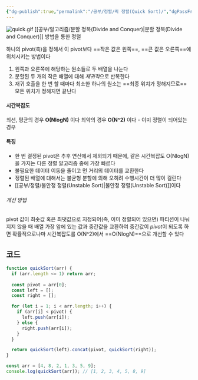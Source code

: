 ```yaml
---
{"dg-publish":true,"permalink":"/공부/정렬/퀵 정렬(Quick Sort)/","dgPassFrontmatter":true}
---
```



![quick.gif](/img/user/%EC%B2%A8%EB%B6%80%ED%8C%8C%EC%9D%BC/quick.gif)
[[공부/알고리즘/분할 정복(Divide and Conquer)\|분할 정복(Divide and Conquer)]] 방법을 통한 정렬

하나의 pivot(축)을 정해서 이 pivot보다 ==작은 값은 왼쪽==, ==큰 값은 오른쪽==에 위치시키는 방법이다

1) 왼쪽과 오른쪽에 해당하는 원소들로 두 배열을 나눈다
2) 분할된 두 개의 작은 배열에 대해 *재귀적*으로 반복한다
3) 재귀 호출을 한 번 할 때마다 최소한 하나의 원소는 ==최종 위치가 정해지므로== 모든 위치가 정해지면 끝난다

#### 시간복잡도
최선, 평균의 경우 **O(NlogN)** 이다
최악의 경우 **O(N^2)** 이다 - 이미 정렬이 되어있는 경우

#### 특징
- 한 번 결정된 pivot은 추후 연산에서 제외되기 때문에, 같은 시간복잡도 O(NlogN)을 가지는 다른 정렬 알고리즘 중에 가장 빠르다
- 불필요한 데이터 이동을 줄이고 먼 거리의 데이터를 교환한다
- 정렬된 배열에 대해서는 불균형 분할에 의해 오히려 수행시간이 더 많이 걸린다
- [[공부/정렬/불안정 정렬(Unstable Sort)\|불안정 정렬(Unstable Sort)]]이다

###### 개선 방법
pivot 값이 최솟값 혹은 최댓값으로 지정되어(즉, 이미 정렬되어 있으면) 파티션이 나눠지지 않을 때
배열 가장 앞에 있는 값과 중간값을 교환하여 중간값이 *pivot*이 되도록 하면 확률적으로나마 시간복잡도를 O(N^2)에서 ==O(NlogN)==으로 개선할 수 있다

## 코드
```javascript
function quickSort(arr) {
  if (arr.length <= 1) return arr;
  
  const pivot = arr[0];
  const left = [];
  const right = [];

  for (let i = 1; i < arr.length; i++) {
    if (arr[i] < pivot) {
      left.push(arr[i]);
    } else {
      right.push(arr[i]);
    }
  }

  return quickSort(left).concat(pivot, quickSort(right));
}

const arr = [4, 8, 2, 1, 3, 5, 9];
console.log(quickSort(arr)); // [1, 2, 3, 4, 5, 8, 9]
```